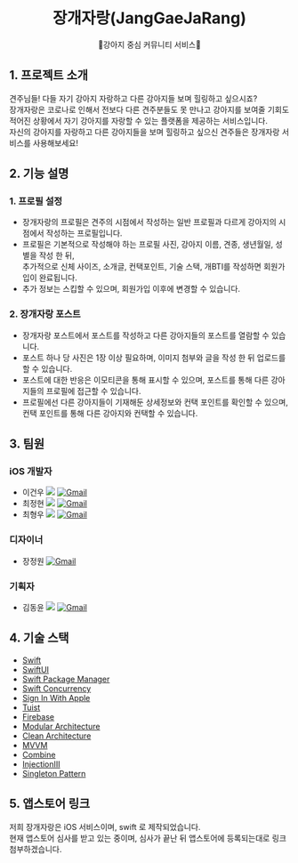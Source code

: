 # <div align="center">장개자랑(JangGaeJaRang)</div>
<div align="center">🐶강아지 중심 커뮤니티 서비스🐶</div>

## 1. 프로젝트 소개

견주님들! 다들 자기 강아지 자랑하고 다른 강아지들 보며 힐링하고 싶으시죠?<br>
장개자랑은 코로나로 인해서 전보다 다른 견주분들도 못 만나고 강아지를 보여줄 기회도 적어진 상황에서 자기 강아지를 자랑할 수 있는 플랫폼을 제공하는 서비스입니다.<br>
자신의 강아지를 자랑하고 다른 강아지들을 보며 힐링하고 싶으신 견주들은 장개자랑 서비스를 사용해보세요!

## 2. 기능 설명
### 1. 프로필 설정
* 장개자랑의 프로필은 견주의 시점에서 작성하는 일반 프로필과 다르게 강아지의 시점에서 작성하는 프로필입니다.
* 프로필은 기본적으로 작성해야 하는 프로필 사진, 강아지 이름, 견종, 생년월일, 성별을 작성 한 뒤,<br> 추가적으로 신체 사이즈, 소개글, 컨택포인트, 기술 스택, 개BTI를 작성하면 회원가입이 완료됩니다. 
* 추가 정보는 스킵할 수 있으며, 회원가입 이후에 변경할 수 있습니다.

### 2. 장개자랑 포스트
* 장개자랑 포스트에서 포스트를 작성하고 다른 강아지들의 포스트를 열람할 수 있습니다. 
* 포스트 하나 당 사진은 1장 이상 필요하며, 이미지 첨부와 글을 작성 한 뒤 업로드를 할 수 있습니다. 
* 포스트에 대한 반응은 이모티콘을 통해 표시할 수 있으며, 포스트를 통해 다른 강아지들의 프로필에 접근할 수 있습니다.
* 프로필에선 다른 강아지들이 기재해둔 상세정보와 컨택 포인트를 확인할 수 있으며,<br> 컨택 포인트를 통해 다른 강아지와 컨택할 수 있습니다.


## 3. 팀원
### iOS 개발자
* 이건우 <a href="https://github.com/2dubu" target="_blank"><img src="https://img.shields.io/badge/Github-181717?style=round-square&logo=Github&logoColor=white"/></a> [![Gmail](https://img.shields.io/badge/-Gmail-c14438?style=flat&logo=Gmail&logoColor=white)](mailto:2dubu.dev@gmail.com)
* 최정현 <a href="https://github.com/yangpa043" target="_blank"><img src="https://img.shields.io/badge/Github-181717?style=round-square&logo=Github&logoColor=white"/></a> [![Gmail](https://img.shields.io/badge/-Gmail-c14438?style=flat&logo=Gmail&logoColor=white)](mailto:yangpa043@gmail.com)
* 최형우 <a href="https://github.com/baekteun" target="_blank"><img src="https://img.shields.io/badge/Github-181717?style=round-square&logo=Github&logoColor=white"/></a> [![Gmail](https://img.shields.io/badge/-Gmail-c14438?style=flat&logo=Gmail&logoColor=white)](mailto:baegteun@gmail.com@gmail.com)

###  디자이너
* 장정원 [![Gmail](https://img.shields.io/badge/-Gmail-c14438?style=flat&logo=Gmail&logoColor=white)](mailto:gardenjang24@gmail.com)

### 기획자
* 김동윤 <a href="https://github.com/drew373" target="_blank"><img src="https://img.shields.io/badge/Github-181717?style=round-square&logo=Github&logoColor=white"/></a> [![Gmail](https://img.shields.io/badge/-Gmail-c14438?style=flat&logo=Gmail&logoColor=white)](mailto:373drew@gmail.com)



## 4. 기술 스택
* <a href="https://developer.apple.com/kr/swift/" target="_blank">Swift</a>
* <a href="https://developer.apple.com/kr/xcode/swiftui/" target="_blank">SwiftUI</a>
* <a href="https://www.swift.org/package-manager/" target="_blank">Swift Package Manager</a>
* <a href="https://docs.swift.org/swift-book/LanguageGuide/Concurrency.html" target="_blank">Swift Concurrency</a>
* <a href="https://developer.apple.com/kr/sign-in-with-apple/" target="_blank">Sign In With Apple</a>
* <a href="https://tuist.io/" target="_blank">Tuist</a>
* <a href="https://firebase.google.com/?hl=ko&gclid=Cj0KCQjwl92XBhC7ARIsAHLl9anl46AfPX8O4sJFiC50HrgzxRZScxbAi2jZkbry1JE15u19B3QciiUaAtfdEALw_wcB&gclsrc=aw.ds" target="_blank">Firebase</a>
* <a href="" target="_blank">Modular Architecture</a>
* <a href="https://blog.cleancoder.com/uncle-bob/images/2012-08-13-the-clean-architecture/CleanArchitecture.jpg" target="_blank">Clean Architecture</a>
* <a href="" target="_blank">MVVM</a>
* <a href="" target="_blank">Combine</a>
* <a href="" target="_blank">InjectionIII</a>
* <a href="" target="_blank">Singleton Pattern</a>

## 5. 앱스토어 링크
저희 장개자랑은 iOS 서비스이며, swift 로 제작되었습니다.<br>
현재 앱스토어 심사를 받고 있는 중이며, 심사가 끝난 뒤 앱스토어에 등록되는대로 링크 첨부하겠습니다.
